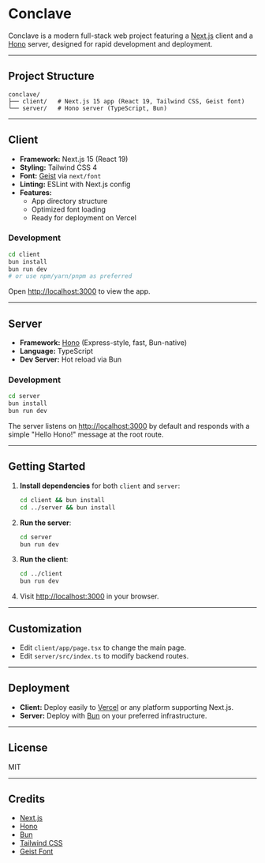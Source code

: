 # Conclave

Conclave is a modern full-stack web project featuring a [Next.js](https://nextjs.org/) client and a [Hono](https://hono.dev/) server, designed for rapid development and deployment.

---

## Project Structure

```
conclave/
├── client/   # Next.js 15 app (React 19, Tailwind CSS, Geist font)
└── server/   # Hono server (TypeScript, Bun)
```

---

## Client

- **Framework:** Next.js 15 (React 19)
- **Styling:** Tailwind CSS 4
- **Font:** [Geist](https://vercel.com/font) via `next/font`
- **Linting:** ESLint with Next.js config
- **Features:**
  - App directory structure
  - Optimized font loading
  - Ready for deployment on Vercel

### Development

```sh
cd client
bun install
bun run dev
# or use npm/yarn/pnpm as preferred
```

Open [http://localhost:3000](http://localhost:3000) to view the app.

---

## Server

- **Framework:** [Hono](https://hono.dev/) (Express-style, fast, Bun-native)
- **Language:** TypeScript
- **Dev Server:** Hot reload via Bun

### Development

```sh
cd server
bun install
bun run dev
```

The server listens on [http://localhost:3000](http://localhost:3000) by default and responds with a simple "Hello Hono!" message at the root route.

---

## Getting Started

1. **Install dependencies** for both `client` and `server`:
   ```sh
   cd client && bun install
   cd ../server && bun install
   ```
2. **Run the server**:
   ```sh
   cd server
   bun run dev
   ```
3. **Run the client**:
   ```sh
   cd ../client
   bun run dev
   ```
4. Visit [http://localhost:3000](http://localhost:3000) in your browser.

---

## Customization

- Edit `client/app/page.tsx` to change the main page.
- Edit `server/src/index.ts` to modify backend routes.

---

## Deployment

- **Client:** Deploy easily to [Vercel](https://vercel.com/) or any platform supporting Next.js.
- **Server:** Deploy with [Bun](https://bun.sh/) on your preferred infrastructure.

---

## License

MIT

---

## Credits

- [Next.js](https://nextjs.org/)
- [Hono](https://hono.dev/)
- [Bun](https://bun.sh/)
- [Tailwind CSS](https://tailwindcss.com/)
- [Geist Font](https://vercel.com/font)
